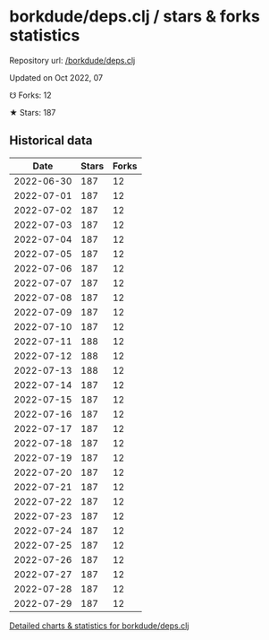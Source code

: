 # borkdude/deps.clj / stars & forks statistics

Repository url: [/borkdude/deps.clj](https://github.com/borkdude/deps.clj)

Updated on Oct 2022, 07

☋ Forks: 12

★ Stars: 187

## Historical data
| Date | Stars | Forks |
|------|-------|-------|
| 2022-06-30 | 187 | 12 | 
| 2022-07-01 | 187 | 12 | 
| 2022-07-02 | 187 | 12 | 
| 2022-07-03 | 187 | 12 | 
| 2022-07-04 | 187 | 12 | 
| 2022-07-05 | 187 | 12 | 
| 2022-07-06 | 187 | 12 | 
| 2022-07-07 | 187 | 12 | 
| 2022-07-08 | 187 | 12 | 
| 2022-07-09 | 187 | 12 | 
| 2022-07-10 | 187 | 12 | 
| 2022-07-11 | 188 | 12 | 
| 2022-07-12 | 188 | 12 | 
| 2022-07-13 | 188 | 12 | 
| 2022-07-14 | 187 | 12 | 
| 2022-07-15 | 187 | 12 | 
| 2022-07-16 | 187 | 12 | 
| 2022-07-17 | 187 | 12 | 
| 2022-07-18 | 187 | 12 | 
| 2022-07-19 | 187 | 12 | 
| 2022-07-20 | 187 | 12 | 
| 2022-07-21 | 187 | 12 | 
| 2022-07-22 | 187 | 12 | 
| 2022-07-23 | 187 | 12 | 
| 2022-07-24 | 187 | 12 | 
| 2022-07-25 | 187 | 12 | 
| 2022-07-26 | 187 | 12 | 
| 2022-07-27 | 187 | 12 | 
| 2022-07-28 | 187 | 12 | 
| 2022-07-29 | 187 | 12 | 


[Detailed charts & statistics for borkdude/deps.clj](https://reviewgithub.com/rep/borkdude/deps.clj)
